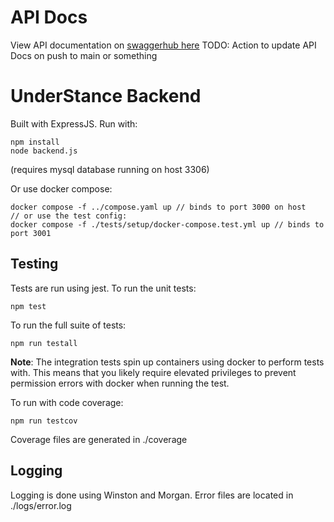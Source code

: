 # API Docs
View API documentation on [swaggerhub here](https://app.swaggerhub.com/apis/harjun7517/under-stance_backend_api/0.1.0)
TODO: Action to update API Docs on push to main or something
# UnderStance Backend
Built with ExpressJS. Run with:
```
npm install
node backend.js
```
(requires mysql database running on host 3306)

Or use docker compose:
```
docker compose -f ../compose.yaml up // binds to port 3000 on host
// or use the test config:
docker compose -f ./tests/setup/docker-compose.test.yml up // binds to port 3001
```

## Testing
Tests are run using jest. To run the unit tests:
```
npm test
```

To run the full suite of tests:
```
npm run testall
```
**Note**: The integration tests spin up containers using docker to perform tests with. This means that you likely require elevated privileges to prevent permission errors with docker when running the test.

To run with code coverage:
```
npm run testcov
```
Coverage files are generated in ./coverage


## Logging
Logging is done using Winston and Morgan. Error files are located in ./logs/error.log

